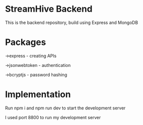 # StreamHive Backend
This is the backend repository, build using Express and MongoDB

# Packages
->express - creating APIs

->jsonwebtoken - authentication

->bcryptjs - password hashing

# Implementation
Run npm i and npm run dev to start the development server

I used port 8800 to run my development server
